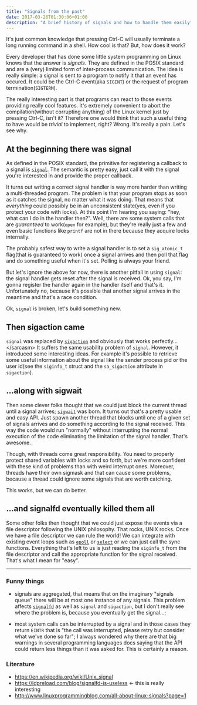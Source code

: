 ```yaml
---
title: "Signals from the past"
date: 2017-03-26T01:30:06+01:00
description: "A brief history of signals and how to handle them easily"
---
```


It's just common knowledge that pressing Ctrl-C will usually terminate a long running command in a shell.
How cool is that? But, how does it work?

Every developer that has done some little system programming on Linux knows that the answer is *signals*.
They are defined in the POSIX standard and are a (very) limited form of inter-process communication.
The idea is really simple: a signal is sent to a program to notify it that an event has occured.
It could be the Ctrl-C event(aka `SIGINT`) or the request of program termination(`SIGTERM`).

The really interesting part is that programs can react to those events providing really cool features.
It's extremely convenient to abort the compilation(without corrupting anything)
of the Linux kernel just by pressing Ctrl-C, isn't it? Therefore one would think that such a useful
thing to have would be *trivial* to implement, right? Wrong. It's really a pain. Let's see why.

## At the beginning there was signal

As defined in the POSIX standard, the primitive for registering a callback to a signal is
[`signal`](http://man7.org/linux/man-pages/man7/signal.7.html). The semantic is pretty easy,
just call it with the signal you're interested in and provide the proper callback.

It turns out writing a correct signal handler is way more harder than writing a multi-threaded
program. The problem is that your program stops as soon as it catches the signal, no matter what it was
doing. That means that *everything* could possibly be in an unconsistent state(yes, even if you protect
your code with locks). At this point I'm hearing you saying: "hey, what can I do in the handler then?". Well,
there are some system calls that are *guaranteed* to work(`open` for example), but they're really
just a few and even basic functions like `printf` are not in there because they acquire locks internally.

The probably safest way to write a signal handler is to set a `sig_atomic_t` flag(that is guaranteed to work)
once a signal arrives and then poll that flag and do something useful when it's set. Polling is always your friend.

But let's ignore the above for now, there is another pitfall in using `signal`: the signal handler gets reset
after the signal is received. Ok, you say, I'm gonna register the handler again in the handler itself and that's it.
Unfortunately no, because it's possible that another signal arrives in the meantime and that's a race condition.

Ok, `signal` is broken, let's build something new.

## Then sigaction came

`signal` was replaced by [`sigaction`](http://man7.org/linux/man-pages/man2/rt_sigaction.2.html) and
obviously that works perfectly...\</sarcasm\> It suffers the same usability problem of `signal`. However,
it introduced some interesting ideas. For example it's possible to retrieve some useful information
about the signal like the sender process pid or the user id(see the `siginfo_t` struct
and the `sa_sigaction` attribute in `sigaction`).

## ...along with sigwait

Then some clever folks thought that we could just block the current thread until a signal arrives;
[`sigwait`](http://man7.org/linux/man-pages/man3/sigwait.3.html) was born. It turns out that's a pretty usable
and easy API. Just spawn another thread that blocks until one of a given set of signals arrives and do something
according to the signal received. This way the code would run "normally" without interrupting the normal execution
of the code eliminating the limitation of the signal handler. That's awesome.

Though, with threads come great responsibility. You need to properly protect shared variables with locks
and so forth, but we're more confident with these kind of problems than with weird interrupt ones.
Moreover, threads have their own sigmask and that can cause some problems, because a thread could
ignore some signals that are worth catching.

This works, but we can do better.

## ...and signalfd eventually killed them all

Some other folks then thought that we could just expose the events via a file descriptor following
the UNIX philosophy. That rocks, UNIX rocks. Once we have a file descriptor we can rule the world!
We can integrate with existing event loops such as [`epoll`](http://man7.org/linux/man-pages/man7/epoll.7.html)
or [`select`](http://man7.org/linux/man-pages/man2/select.2.html) or we can just call the
sync functions. Everything that's left to us is just reading the `siginfo_t` from the file descriptor
and call the appropriate function for the signal received. That's what I mean for "easy".

---

### Funny things

- signals are aggregated, that means that on the imaginary "signals queue" there
  will be at most one instance of any signals. This problem affects
  [`signalfd`](http://man7.org/linux/man-pages/man2/signalfd.2.html) as well as
  `signal` and `sigaction`, but I don't really see where the problem is, because
  you eventually get the signal...;

- most system calls can be interrupted by a signal and in those cases they
  return `EINTR` that is "the call was interrupted, please retry but consider
  what we've done so far"; I always wondered why there are that big warnings in
  several programming languages docs saying that the API could return less
  things than it was asked for. This is certainly a reason.

### Literature

- <https://en.wikipedia.org/wiki/Unix_signal>
- <https://ldpreload.com/blog/signalfd-is-useless> <- this is really interesting
- <http://www.linuxprogrammingblog.com/all-about-linux-signals?page=1>
